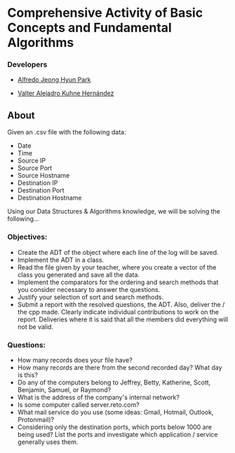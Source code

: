 # Comprehensive Activity of Basic Concepts and Fundamental Algorithms
### Developers
- [Alfredo Jeong Hyun Park](https://github.com/APark48)

- [Valter Alejadro Kuhne Hernández](https://github.com/Asdertuy)

## About
Given an .csv file with the following data:
- Date
- Time
- Source IP
- Source Port
- Source Hostname
- Destination IP
- Destination Port
- Destination Hostname

Using our Data Structures & Algorithms knowledge, we will be solving the following...

### Objectives:
- Create the ADT of the object where each line of the log will be saved.
- Implement the ADT in a class.
- Read the file given by your teacher, where you create a vector of the class you generated and save all the data.
- Implement the comparators for the ordering and search methods that you consider necessary to answer the questions.
- Justify your selection of sort and search methods.
- Submit a report with the resolved questions, the ADT. Also, deliver the / the cpp made. Clearly indicate individual contributions to work on the report. Deliveries where it is said that all the members did everything will not be valid.

### Questions:
- How many records does your file have?
- How many records are there from the second recorded day? What day is this?
- Do any of the computers belong to Jeffrey, Betty, Katherine, Scott, Benjamin, Samuel, or Raymond?
- What is the address of the company's internal network?
- Is some computer called server.reto.com?
- What mail service do you use (some ideas: Gmail, Hotmail, Outlook, Protonmail)?
- Considering only the destination ports, which ports below 1000 are being used? List the ports and investigate which application / service generally uses them.
